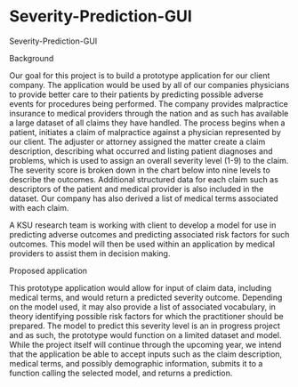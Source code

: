 # Severity-Prediction-GUI
Severity-Prediction-GUI


Background

Our goal for this project is to build a prototype application for our client company. The application would be used by all of our companies physicians to provide better care to their patients by predicting possible adverse events for procedures being performed.  The company provides malpractice insurance to medical providers through the nation and as such has available a large dataset of all claims they have handled.  The process begins when a patient, initiates a claim of malpractice against a physician represented by our client.  The adjuster or attorney assigned the matter create a claim description, describing what occurred and listing patient diagnoses and problems, which is used to assign an overall severity level (1-9) to the claim.  The severity score is broken down in the chart below into nine levels to describe the outcomes. Additional structured data for each claim such as descriptors of the patient and medical provider is also included in the dataset.  Our company has also derived a list of medical terms associated with each claim.  

A KSU research team is working with client to develop a model for use in predicting adverse outcomes and predicting associated risk factors for such outcomes.  This model will then be used within an application by medical providers to assist them in decision making.

Proposed application

This prototype application would allow for input of claim data, including medical terms, and would return a predicted severity outcome.  Depending on the model used, it may also provide a list of associated vocabulary, in theory identifying possible risk factors for which the practitioner should be prepared.  The model to predict this severity level is an in progress project and as such, the prototype would function on a limited dataset and model.   While the project itself will continue through the upcoming year, we intend that the application be able to accept inputs such as the claim description, medical terms, and possibly demographic information, submits it to a function calling the selected model,  and returns a prediction.
